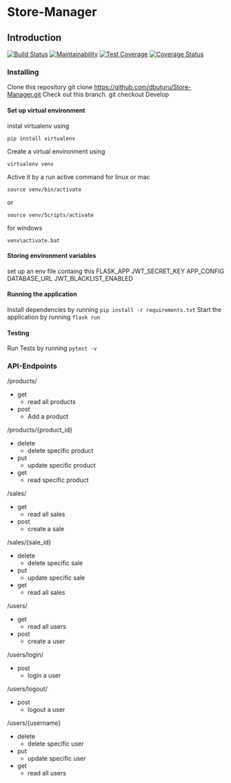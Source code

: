 # Store-Manager

## Introduction

[![Build Status](https://travis-ci.org/dbuturu/Store-Manager.svg?branch=Develop)](https://travis-ci.org/dbuturu/Store-Manager)
[![Maintainability](https://api.codeclimate.com/v1/badges/aeea17bd89a8c2235747/maintainability)](https://codeclimate.com/github/dbuturu/Store-Manager/maintainability)
[![Test Coverage](https://api.codeclimate.com/v1/badges/aeea17bd89a8c2235747/test_coverage)](https://codeclimate.com/github/dbuturu/Store-Manager/test_coverage)
[![Coverage Status](https://coveralls.io/repos/github/dbuturu/Store-Manager/badge.svg?branch=Develop)](https://coveralls.io/github/dbuturu/Store-Manager?branch=Develop)

### Installing

Clone this repository
git clone https://github.com/dbuturu/Store-Manager.git
Check out this branch.
git checkout Develop

#### Set up virtual environment

instal virtualenv using

    pip install virtualenv

Create a virtual environment using

    virtualenv venv

Active it by a run active command
for linux or mac

    source venv/bin/activate

or

    source venv/Scripts/activate

for windows

    venv\activate.bat

#### Storing environment variables 

set up an env file containg this
    FLASK_APP
    JWT_SECRET_KEY
    APP_CONFIG
    DATABASE_URL
    JWT_BLACKLIST_ENABLED

#### Running the application

Install dependencies by running
 `pip install -r requirements.txt`
Start the application by running
 `flask run`

#### Testing

Run Tests by running
    `pytest -v`

### API-Endpoints
 /products/
* get
  * read all products
* post
  * Add a product

 /products/{product_id}
* delete
  * delete specific product
* put
  * update specific product
* get
  * read specific product

 /sales/
* get
  * read all sales
* post
  * create a sale

 /sales/{sale_id}
* delete
  * delete specific sale
* put
  * update specific sale
* get
  * read all sales

 /users/
* get
  * read all users
* post
  * create a user

 /users/login/
* post
  * login a user

 /users/logout/
* post
  * logout a user

 /users/{username}
* delete
  * delete specific user
* put
  * update specific user
* get
  * read all users